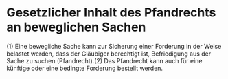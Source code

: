 # Gesetzlicher Inhalt des Pfandrechts an beweglichen Sachen

(1) Eine bewegliche Sache kann zur Sicherung einer Forderung in der Weise belastet werden, dass der Gläubiger berechtigt ist, Befriedigung aus der Sache zu suchen (Pfandrecht).(2) Das Pfandrecht kann auch für eine künftige oder eine bedingte Forderung bestellt werden. 

